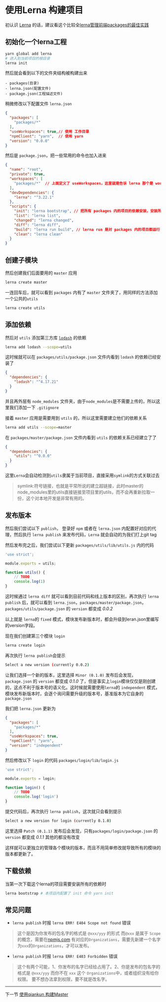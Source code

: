# 使用Lerna 构建项目

初认识 [Lerna](https://github.com/lerna/lerna) 的话，建议看这个比较全[lerna管理前端packages的最佳实践](http://www.sosout.com/2018/07/21/lerna-repo.html)

## 初始化一个lerna工程

```bash
yarn global add lerna
# 进入到当前项目的根目录
lerna init
```

然后就会看到以下的文件夹结构被构建出来

```doc
- packages(目录)
- lerna.json(配置文件)
- package.json(工程描述文件)
```

稍微修改以下配置文件 `lerna.json`

```json
{
  "packages": [
    "packages/*"
  ],
  "useWorkspaces": true,// 使用 工作目录
  "npmClient": "yarn",  // 使用 yarn
  "version": "0.0.0"
}
```

然后是 `package.json`，把一些常用的命令也加入进来

```json
{
  "name": "root",
  "private": true,
  "workspaces": [
    "packages/*"  // 上面定义了 useWorkspaces，这里就是告诉 lerna 那个是 workspaces
  ],
  "devDependencies": {
    "lerna": "^3.22.1"
  },
  "scripts": {
    "init": "lerna bootstrap", // 把所有 packages 内的项目的依赖安装，安装所有依赖项并链接任何交叉依赖项
    "list": "lerna list",
    "changed": "lerna changed",
    "diff": "lerna diff", 
    "build": "lerna run build", // lerna run 是对 packages 内的项目都运行 run 后面的命令，然后具体看 packages内的 package.json 的对应的命令是什么
    "clean": "lerna clean"
  }
}

```

## 创建子模块

然后创建我们后面要用的 `master` 应用

```bash
lerna create master
```

一连回车后，就可以看到 `packages` 内有了 `master` 文件夹了，用同样的方法添加一个公共的`utils`

```bash
lerna create utils
```

## 添加依赖

然后对 `utils` 添加第三方库 [`lodash`](https://lodash.com) 的依赖

```bash
lerna add lodash --scope=utils
```

这时候就可以在 `packages/utils/package.json` 文件内看到 `lodash` 的依赖已经安装了

```json
{
  "dependencies": {
    "lodash": "^4.17.21"
  }
}
```

并且再外层有 `node_modules` 文件夹，由于`node_modules`是不需要上传的，所以这里我们添加一下 `.gitignore`

接着 `master` 应用是需要用到 `utils` 的，所以这里需要建立他们的依赖关系

```bash
lerna add utils --scope=master
```

在 `packages/master/package.json` 文件内看到 `utils` 的依赖关系已经建立了了

```json
{
  "dependencies": {
    "utils": "^0.0.0"
  }
}
```

这里`Lerna`会自动检测到`utils`隶属于当前项目，直接采用`symlink`的方式关联过去

> symlink:符号链接，也就是平常所说的建立超链接，此时master的node_modules里的utils直接链接至项目里的utils，而不会再重新拉取一份，这个对本地开发是非常有用的。

## 发布版本

然后我们尝试以下 `publish`， 登录好 `npm` 或者在 `lerna.json` 内配置好对应的代理，然后执行 `lerna publish` 来发布代码，`Lerna` 就会自动的为我们打上git tag

然后发布完之后，我们尝试以下更新 `packages/utils/lib/utils.js` 内的代码

```js
'use strict';

module.exports = utils;

function utils() {
    // TODO
    console.log(1)
}
```

这时候通过 `lerna diff` 就可以看到目前代码和线上版本的区别，再次执行 `lerna publish` 后，就可以看到 `lerna.json`，`packages/master/package.json`，`packages/utils/package.json` 的 `version` 都变成 *0.0.2*

以上就是 `lerna`的 `fixed` 模式，模块发布新版本时，都会升级到leran.json里编写的version字段。

现在我们创建第三个模块 `login`

```bash
lerna create login
```

再次执行 `lerna publish`会提示

```bash
Select a new version (currently 0.0.2)
```

让我们选择一个新的版本，这里选择 `Minor (0.1.0)` 发布后会发现，`package.json` 的 `version` 都变成 *0.1.0* 了，但是事实上`login`模块仅仅是刚创建的，这点不利于版本号的语义化。这时候就需要使用`lerna`的 `independent` 模式，模块发布新版本时，会逐个询问需要升级的版本号，基准版本为它自身的 `package.json`

我们把 `lerna.json` 更新为

```json
{
  "packages": [
    "packages/*"
  ],
  "useWorkspaces": true,
  "npmClient": "yarn",
  "version": "independent"
}
```

然后修改以下 `login` 的代码 `packages/login/lib/login.js`

```js
'use strict';

module.exports = login;

function login() {
    // TODO
    console.log('login')
}
```

提交代码后，再次执行 `lerna publish`，这次就只会看到提示

```bash
Select a new version for login (currently 0.1.0)
```

这里选择 `Patch (0.1.1)` 发布后会发现，只有`packages/login/package.json` 的 `version` 都变成 *0.1.1* 其他的都没有改变

这样就可以更独立的管理各个模块的版本，而且不用简单修改就导致所有的模块的版本都更新了。

## 下载依赖

当第一次下载这个lerna的项目需要安装所有的依赖时

```bash
lerna bootstrap # 本项目内配置了 init 命令 yarn init
```

## 常见问题

- `lerna publish` 时报 `lerna ERR! E404 Scope not found` 错误

> 这个是因为你发布的包名字的格式是 `@xxx/yyy` 的形式 而`@xxx` 是属于 `Scope` 的概念，需要在[npmjs.com](https://www.npmjs.com) 有对应的`Organizations`，需要先新建一个名字为`xxx`的`Organizations`，才可以发布。

- `lerna publish` 时报 `lerna ERR! E403 Forbidden` 错误

> 这个有两个可能，1、你发布的名字已经给占用了。2、你是发布的包名字的格式是 `@xxx/yyy` 而你不在 `xxx` 这个 `Organizations`中，或者组织没有给你权限。 要不想办法拿到权限，要不就是改名字。

---

下一节 [使用qiankun 构建Master](https://github.com/thomas-bello/mfe_showcase/blob/leason_2_qiankun/doc/leason_2_qiankun.md)
